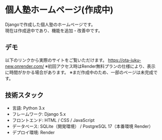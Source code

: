 # 個人塾ホームページ(作成中)

Djangoで作成した個人塾のホームページです。  
現在は作成途中であり、機能を追加・改善中です。

## デモ
以下のリンクから実際のサイトをご覧いただけます。
https://ota-juku-new.onrender.com/
※初回アクセス時はRender無料プランの仕様により、表示に時間がかかる場合があります。
※まだ作成中のため、一部のページは未完成です。

## 技術スタック
- 言語: Python 3.x
- フレームワーク: Django 5.x
- フロントエンド: HTML / CSS / JavaScript
- データベース: SQLite（開発環境） / PostgreSQL 17（本番環境 Render）
- デプロイ環境: Render
